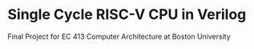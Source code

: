 # Single Cycle RISC-V CPU in Verilog
Final Project for EC 413 Computer Architecture at Boston University

